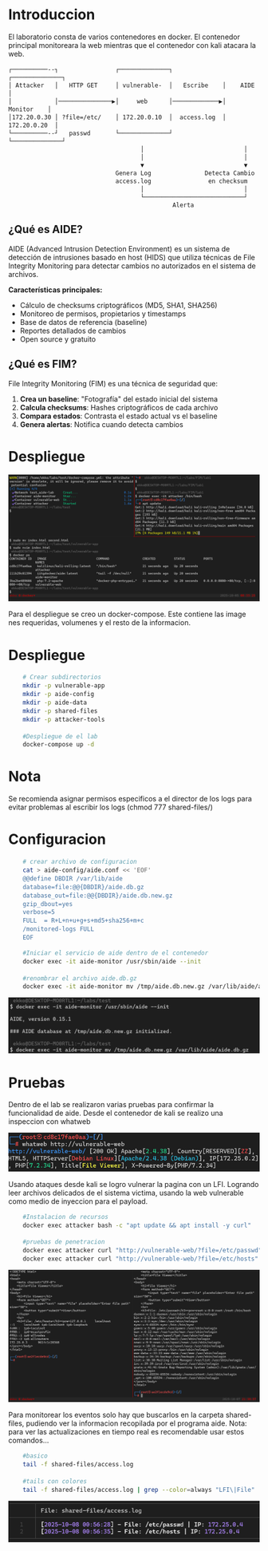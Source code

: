 # Introduccion
El laboratorio consta de varios contenedores en docker.
El contenedor principal monitoreara la web mientras que el contenedor con kali atacara la web.

```
┌──────────--┐                ┌──────────────┐              ┌──────────────┐
│ Attacker   │   HTTP GET     │ vulnerable-  │   Escribe    │    AIDE      │
│            │───────────────▶│     web      │─────────────▶│   Monitor    │
│172.20.0.30 │ ?file=/etc/    │ 172.20.0.10  │  access.log  │ 172.20.0.20  │
└──────────--┘   passwd       └──────────────┘              └──────────────┘
                                     │                            │
                                     │                            │
                                     ▼                            ▼
                              Genera Log               Detecta Cambio
                              access.log                en checksum
                                     │                            │
                                     └────────────────────────────┘
                                              Alerta
```

## ¿Qué es AIDE?

AIDE (Advanced Intrusion Detection Environment) es un sistema de detección de intrusiones basado en host (HIDS) que utiliza técnicas de File Integrity Monitoring para detectar cambios no autorizados en el sistema de archivos.

**Características principales:**

- Cálculo de checksums criptográficos (MD5, SHA1, SHA256)
- Monitoreo de permisos, propietarios y timestamps
- Base de datos de referencia (baseline)
- Reportes detallados de cambios
- Open source y gratuito

## ¿Qué es FIM?

File Integrity Monitoring (FIM) es una técnica de seguridad que:

1. **Crea un baseline**: "Fotografía" del estado inicial del sistema
2. **Calcula checksums**: Hashes criptográficos de cada archivo
3. **Compara estados**: Contrasta el estado actual vs el baseline
4. **Genera alertas**: Notifica cuando detecta cambios

# Despliegue
![](images/init.png)

Para el despliegue se creo un docker-compose. Este contiene las image
nes requeridas, volumenes y el resto de la informacion.

# Despliegue
``` bash
    # Crear subdirectorios
    mkdir -p vulnerable-app
    mkdir -p aide-config
    mkdir -p aide-data
    mkdir -p shared-files
    mkdir -p attacker-tools

    #Despliegue de el lab
    docker-compose up -d
```
# Nota
Se recomienda asignar permisos especificos a el director de los logs para evitar problemas al escribir los logs (chmod 777 shared-files/)

# Configuracion
``` bash
    # crear archivo de configuracion
    cat > aide-config/aide.conf << 'EOF'
    @@define DBDIR /var/lib/aide
    database=file:@@{DBDIR}/aide.db.gz
    database_out=file:@@{DBDIR}/aide.db.new.gz
    gzip_dbout=yes
    verbose=5
    FULL  = R+L+n+u+g+s+md5+sha256+m+c
    /monitored-logs FULL
    EOF
```

``` bash
    #Iniciar el servicio de aide dentro de el contenedor
    docker exec -it aide-monitor /usr/sbin/aide --init

    #renombrar el archivo aide.db.gz
    docker exec -it aide-monitor mv /tmp/aide.db.new.gz /var/lib/aide/aide.db.gz
```
![](images/run.png)

# Pruebas
Dentro de el lab se realizaron varias pruebas para confirmar la funcionalidad de aide.
Desde el contenedor de kali se realizo una inspeccion con whatweb

![](images/web.png)

Usando ataques desde kali se logro vulnerar la pagina con un LFI.
Logrando leer archivos delicados de el sistema victima, usando la web vulnerable como medio de inyeccion para el payload.

``` bash
    #Instalacion de recursos
    docker exec attacker bash -c "apt update && apt install -y curl"

    #pruebas de penetracion
    docker exec attacker curl "http://vulnerable-web/?file=/etc/passwd"
    docker exec attacker curl "http://vulnerable-web/?file=/etc/hosts"
```

![](images/test.png)

Para monitorear los eventos solo hay que buscarlos en la carpeta shared-files, pudiendo ver la informacion recopilada por el programa aide.
Nota: para ver las actualizaciones en tiempo real es recomendable usar estos comandos...
``` bash
    #basico
    tail -f shared-files/access.log

    #tails con colores
    tail -f shared-files/access.log | grep --color=always "LFI\|File"
```
![](images/data.png)

